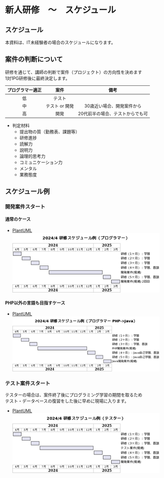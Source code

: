 # 新人研修　〜　スケジュール

## スケジュール

本資料は、IT未経験者の場合のスケジュールになります。  

## 案件の判断について

研修を通じて、講師の判断で案件（プロジェクト）の方向性を決めます  
1対1PG研修後に最終決定します。

| プログラマー適正 | 案件 | 備考 |
| :---: | :---: | :---: |
| 低 | テスト |  |
| 中 | テスト or 開発 | 30歳近い場合、開発案件から |
| 高 | 開発 | 20代前半の場合、テストからでも可 |

- 判定材料
  - 提出物の質（勤務表、課題等）
  - 研修進捗
  - 読解力
  - 説明力
  - 論理的思考力
  - コミュニケーション力
  - メンタル
  - 業務態度

## スケジュール例

### 開発案件スタート

#### 通常のケース

- [PlantUML](https://www.plantuml.com/plantuml/umla/bPDFIpf1683lyodc-FiT8bsrefCVe4Ftw33fiAwCix4x7hhLpY73Gn1Hb2KM58Ge1I7zMVJ3lEhcoQ_GvB8m6386UzfzdlVPTzd9-u9umYPS2CG8jwl4fhXCqBxdSE4N2AEuud9HOWTeY-nHXbsE6V45BhYiMk6Oy2Bs7BiaC66EpMaH8U48PLafAxkQnL7hV3ZeGl0EmGi4Ro0VG8OWsyD-VHhMG5w2x43m3F89P5CzceOd26rxRfaM19wzcpyRjP9ILnhjnFEKcWRP6z_K53yDhqUTnsXmjljtWV9YWkT-S8st387OC0bQO6qka344OiCaQ87rkK3sDm-7HvFR-w_sSLBIrALDBRaH9oSNzUZgOtnN6txs_aMd_L7hzRzUICW5O39GVL1hReUSUGTTNThKafd5EsnQeqOpQdIJacOO12qG_uXvTMDspBu1)  
  ![202404-schedule-pg](./images/202404-schedule-pg.png)  

#### PHP以外の言語も目指すケース  

- [PlantUML](https://www.plantuml.com/plantuml/umla/bPDFIpf16CVlyohc-FiT95tNkeN7Y0xUeyEaoxgopiRk67IhdOE6Xo2YA2eiA2Wn4iB-jEYBUTJLas-XMMLWC5XQsDFEv_ldUOR9Uuoup2IKCMGJQjQ8QU0AGNkkHPbN9BQ1gmvbPVi0RP5TmyOEnJRn62uwTgrACQ4bx5fccM5YMoOrIWWnYmcLbjRq5Hs7hRFXu0NyJ_2xu7y0Vm0U06yF-yrPq01-0Rm3_Ylm9-2tuWWNDWgfzKsoJsR1CK85rwaOHORdBRsvQIejlWpQNZWBampmtlYw8VXPS3NgF8Q3qvta0eEM99wBS8NNuWEaGXN41wmk1MH_yt1uDBsvdxJhCacH_bMfHguj8iLsf-VDyF9hVDSOVlV-XIVzKUljln8YuHXMsaPJBqsYgtsYMvpKdqVltPYPf4bY3xM6jbGZbxI6D54zajV8Bcf4SEoM5Je6Lepr2CsB7_E7-WC0)  
  ![202404-schedule-java](./images/202404-schedule-java.png)  

### テスト案件スタート

テスターの場合は、案件終了後にプログラミング学習の期間を取るため  
テスト・データベースの復習をした後に早めに現場に入ります。  

- [PlantUML](https://www.plantuml.com/plantuml/umla/bPFFIiCm783lUOeSzI1kNQVNFO07x-8XRg7ho59fiuCtRK0hEmWYWg8m1RqC1K66VyhwCEbMT-ehcBK6GgLIeQVq-tvVVu6sF8PSPY7A6228MWDaOTX3OD-rAVFQY63OToZhaWEmXVOmWGw517aCjXqow5E8Q0UwjjLb417RehW30BEPj8oQOQwRC1bTnD6pyD-5_oByDy4V10y57yVJOHe6WXzdho9vc8Qd06oxJW-t6So-oik6hDNaKmSx-IGfrGMVp6y2oQVXzUpfCOdET_ylODfHU7E9QxpnTq0PHQ4yi548D7xpul1eSNl_DJxHIqgjQEh9pJpvSy4ycDy5yUTa9JcRpaQlgogYm-Mi6hlSkh29MN4JfLOqzQHHI3Qh9PLQC2ib6tboSJbChZvARqwH9Q0-qCm6jkH9zgTz0m00)  
  ![202404-schedule-test](./images/202404-schedule-test.png)  
